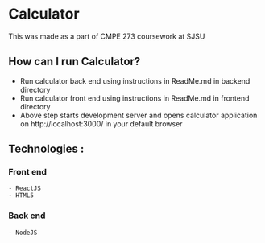 # Calculator
This was made as a part of CMPE 273 coursework at SJSU

## How can I run Calculator?
  - Run calculator back end using instructions in ReadMe.md in backend directory
  - Run calculator front end using instructions in ReadMe.md in frontend directory
  - Above step starts development server and opens calculator application on http://localhost:3000/ in your default browser
    
## Technologies : 

  ### Front end 
    - ReactJS
    - HTML5

  ### Back end 
    - NodeJS

